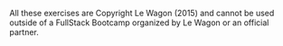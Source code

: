 All these exercises are Copyright Le Wagon (2015) and cannot be used outside of a FullStack Bootcamp organized by Le Wagon or an official partner.
